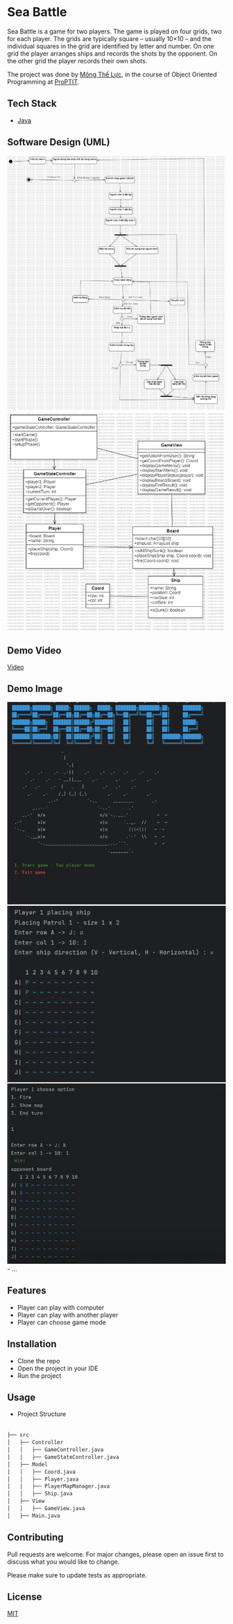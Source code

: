 # Sea Battle

Sea Battle is a game for two players. The game is played on four grids, two for each player. The grids are typically square – usually 10×10 – and the individual squares in the grid are identified by letter and number. On one grid the player arranges ships and records the shots by the opponent. On the other grid the player records their own shots.

The project was done by [Mông Thế Lực](https://github.com/naa-ntu), in the course of Object Oriented Programming at [ProPTIT](https://proptit.com/).


## Tech Stack

- [Java](https://www.java.com/en/) 


## Software Design (UML)
<img src="./Activity diagram.jpg"/>
<img src="./Class diagram.jpg"/>

## Demo Video
[Video](https://youtu.be/0esXYYC6iEM?si=IcJWPWdgszHXd_1q)
## Demo Image
<img src="./demo1.png"/>
<img src="./demo2.png"/>
<img src="./demo3.png"/>
- ...

## Features

- Player can play with computer
- Player can play with another player
- Player can choose game mode

## Installation

- Clone the repo
- Open the project in your IDE
- Run the project


## Usage

- Project Structure

```bash

├── src
│   ├── Controller
│   │   ├── GameController.java
│   │   ├── GameStateController.java
│   ├── Model
│   │   ├── Coord.java
│   │   ├── Player.java
│   │   ├── PlayerMapManager.java
│   │   ├── Ship.java
│   ├── View
│   │   ├── GameView.java
│   ├── Main.java
```

## Contributing

Pull requests are welcome. For major changes, please open an issue first
to discuss what you would like to change.

Please make sure to update tests as appropriate.

## License

[MIT](https://choosealicense.com/licenses/mit/)
